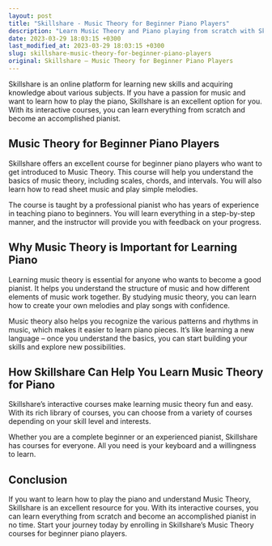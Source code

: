 ```yaml
---
layout: post
title: "Skillshare - Music Theory for Beginner Piano Players"
description: "Learn Music Theory and Piano playing from scratch with Skillshare's interactive courses. Become an accomplished pianist with proper knowledge and understanding of Music Theory."
date: 2023-03-29 18:03:15 +0300
last_modified_at: 2023-03-29 18:03:15 +0300
slug: skillshare-music-theory-for-beginner-piano-players
original: Skillshare – Music Theory for Beginner Piano Players
---
```


Skillshare is an online platform for learning new skills and acquiring knowledge about various subjects. If you have a passion for music and want to learn how to play the piano, Skillshare is an excellent option for you. With its interactive courses, you can learn everything from scratch and become an accomplished pianist.

## Music Theory for Beginner Piano Players

Skillshare offers an excellent course for beginner piano players who want to get introduced to Music Theory. This course will help you understand the basics of music theory, including scales, chords, and intervals. You will also learn how to read sheet music and play simple melodies.

The course is taught by a professional pianist who has years of experience in teaching piano to beginners. You will learn everything in a step-by-step manner, and the instructor will provide you with feedback on your progress.

## Why Music Theory is Important for Learning Piano

Learning music theory is essential for anyone who wants to become a good pianist. It helps you understand the structure of music and how different elements of music work together. By studying music theory, you can learn how to create your own melodies and play songs with confidence.

Music theory also helps you recognize the various patterns and rhythms in music, which makes it easier to learn piano pieces. It’s like learning a new language – once you understand the basics, you can start building your skills and explore new possibilities.

## How Skillshare Can Help You Learn Music Theory for Piano

Skillshare’s interactive courses make learning music theory fun and easy. With its rich library of courses, you can choose from a variety of courses depending on your skill level and interests.

Whether you are a complete beginner or an experienced pianist, Skillshare has courses for everyone. All you need is your keyboard and a willingness to learn.

## Conclusion

If you want to learn how to play the piano and understand Music Theory, Skillshare is an excellent resource for you. With its interactive courses, you can learn everything from scratch and become an accomplished pianist in no time. Start your journey today by enrolling in Skillshare’s Music Theory courses for beginner piano players.